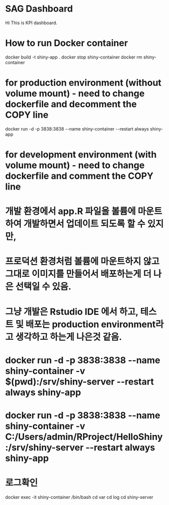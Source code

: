 # SAG Dashboard

Hi This is KPI dashboard.


# How to run Docker container
docker build -t shiny-app .
docker stop shiny-container
docker rm shiny-container


# for production environment (without volume mount) - need to change dockerfile and decomment the COPY line
docker run -d -p 3838:3838 --name shiny-container --restart always shiny-app



# for development environment (with volume mount) - need to change dockerfile and comment the COPY line
# 개발 환경에서 app.R 파일을 볼륨에 마운트하여 개발하면서 업데이트 되도록 할 수 있지만, 
# 프로덕션 환경처럼 볼륨에 마운트하지 않고 그대로 이미지를 만들어서 배포하는게 더 나은 선택일 수 있음. 
# 그냥 개발은 Rstudio IDE 에서 하고, 테스트 및 배포는 production environment라고 생각하고 하는게 나은것 같음.
# docker run -d -p 3838:3838 --name shiny-container -v $(pwd):/srv/shiny-server --restart always shiny-app
# docker run -d -p 3838:3838 --name shiny-container -v C:/Users/admin/RProject/HelloShiny:/srv/shiny-server --restart always shiny-app




# 로그확인
docker exec -it shiny-container /bin/bash
cd var
cd log
cd shiny-server
